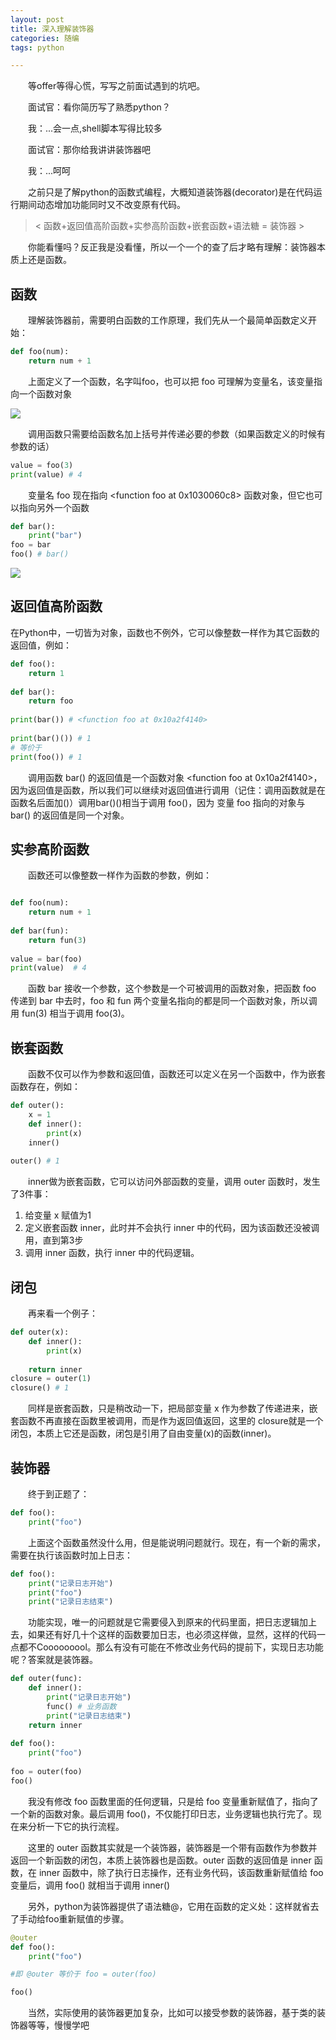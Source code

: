 ```yaml
---
layout: post
title: 深入理解装饰器
categories: 随编
tags: python

---
```


　　等offer等得心慌，写写之前面试遇到的坑吧。

　　面试官：看你简历写了熟悉python？

　　我：...会一点,shell脚本写得比较多

　　面试官：那你给我讲讲装饰器吧

　　我：...呵呵


　　之前只是了解python的函数式编程，大概知道装饰器(decorator)是在代码运行期间动态增加功能同时又不改变原有代码。

> < 函数+返回值高阶函数+实参高阶函数+嵌套函数+语法糖 = 装饰器 >

　　你能看懂吗？反正我是没看懂，所以一个一个的查了后才略有理解：装饰器本质上还是函数。

## 函数

　　理解装饰器前，需要明白函数的工作原理，我们先从一个最简单函数定义开始：
```python
def foo(num):
    return num + 1
```

　　上面定义了一个函数，名字叫foo，也可以把 foo 可理解为变量名，该变量指向一个函数对象

![](http://shurriklab.qiniudn.com/18-8-24/81273610.jpg)

　　调用函数只需要给函数名加上括号并传递必要的参数（如果函数定义的时候有参数的话）
```python
value = foo(3)
print(value) # 4
```

　　变量名 foo 现在指向 <function foo at 0x1030060c8> 函数对象，但它也可以指向另外一个函数
```python
def bar():
    print("bar")
foo = bar
foo() # bar()
```

![](http://shurriklab.qiniudn.com/18-8-24/26546525.jpg)

## 返回值高阶函数

在Python中，一切皆为对象，函数也不例外，它可以像整数一样作为其它函数的返回值，例如：
```python
def foo():
    return 1
 
def bar():
    return foo
 
print(bar()) # <function foo at 0x10a2f4140>
 
print(bar()()) # 1 
# 等价于
print(foo()) # 1
```

　　调用函数 bar() 的返回值是一个函数对象 <function foo at 0x10a2f4140>，因为返回值是函数，所以我们可以继续对返回值进行调用（记住：调用函数就是在函数名后面加()）调用bar()()相当于调用 foo()，因为 变量 foo 指向的对象与 bar() 的返回值是同一个对象。

## 实参高阶函数

　　函数还可以像整数一样作为函数的参数，例如：
```python

def foo(num):
    return num + 1
 
def bar(fun):
    return fun(3)
 
value = bar(foo)
print(value)  # 4
```

　　函数 bar 接收一个参数，这个参数是一个可被调用的函数对象，把函数 foo 传递到 bar 中去时，foo 和 fun 两个变量名指向的都是同一个函数对象，所以调用 fun(3) 相当于调用 foo(3)。

## 嵌套函数

　　函数不仅可以作为参数和返回值，函数还可以定义在另一个函数中，作为嵌套函数存在，例如：
```python
def outer():
    x = 1
    def inner():
        print(x)
    inner()
 
outer() # 1
```

　　inner做为嵌套函数，它可以访问外部函数的变量，调用 outer 函数时，发生了3件事：

1. 给变量 x 赋值为1
2. 定义嵌套函数 inner，此时并不会执行 inner 中的代码，因为该函数还没被调用，直到第3步
3. 调用 inner 函数，执行 inner 中的代码逻辑。

## 闭包

　　再来看一个例子：
```python
def outer(x):
    def inner():
        print(x)
 
    return inner
closure = outer(1)
closure() # 1
```
　　同样是嵌套函数，只是稍改动一下，把局部变量 x 作为参数了传递进来，嵌套函数不再直接在函数里被调用，而是作为返回值返回，这里的 closure就是一个闭包，本质上它还是函数，闭包是引用了自由变量(x)的函数(inner)。

## 装饰器

　　终于到正题了：
```python
def foo():
    print("foo")
```

　　上面这个函数虽然没什么用，但是能说明问题就行。现在，有一个新的需求，需要在执行该函数时加上日志：
```python
def foo():
    print("记录日志开始")
    print("foo")
    print("记录日志结束")
```

　　功能实现，唯一的问题就是它需要侵入到原来的代码里面，把日志逻辑加上去，如果还有好几十个这样的函数要加日志，也必须这样做，显然，这样的代码一点都不Cooooooool。那么有没有可能在不修改业务代码的提前下，实现日志功能呢？答案就是装饰器。
```python
def outer(func):
    def inner():
        print("记录日志开始")
        func() # 业务函数
        print("记录日志结束")
    return inner
 
def foo():
    print("foo")
 
foo = outer(foo) 
foo()
```

　　我没有修改 foo 函数里面的任何逻辑，只是给 foo 变量重新赋值了，指向了一个新的函数对象。最后调用 foo()，不仅能打印日志，业务逻辑也执行完了。现在来分析一下它的执行流程。

　　这里的 outer 函数其实就是一个装饰器，装饰器是一个带有函数作为参数并返回一个新函数的闭包，本质上装饰器也是函数。outer 函数的返回值是 inner 函数，在 inner 函数中，除了执行日志操作，还有业务代码，该函数重新赋值给 foo 变量后，调用 foo() 就相当于调用 inner()

　　另外，python为装饰器提供了语法糖@，它用在函数的定义处：这样就省去了手动给foo重新赋值的步骤。
```python
@outer
def foo():
    print("foo")

#即 @outer 等价于 foo = outer(foo)

foo()
```

　　当然，实际使用的装饰器更加复杂，比如可以接受参数的装饰器，基于类的装饰器等等，慢慢学吧